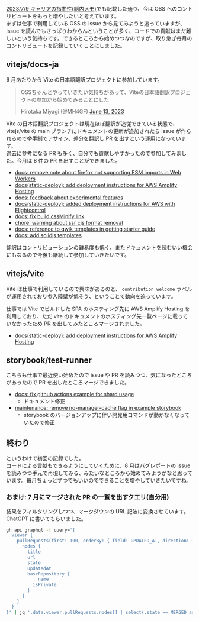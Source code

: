 [2023/7/9 キャリアの指向性(脳内メモ)](/articles/2023-7-9-thinking-in-career)でも記載した通り、今は OSS へのコントリビュートをもっと増やしたいと考えています。  
まずは仕事で利用している OSS の issue から見てみようと追っていますが、issue を読んでもさっぱりわからんということが多く、コードでの貢献はまだ難しいという気持ちです。できるところから始めつつなのですが、取り急ぎ毎月のコントリビュートを記録していくことにしました。

## vitejs/docs-ja

6 月あたりから Vite の日本語翻訳プロジェクトに参加しています。

<blockquote class="twitter-tweet">
  <p lang="ja" dir="ltr">OSSちゃんとやっていきたい気持ちがあって、Viteの日本語翻訳プロジェクトの参加から始めてみることにした</p>
  Hirotaka Miyagi (@MH4GF) 
  <a href="https://twitter.com/MH4GF/status/1668423901922095105?ref_src=twsrc%5Etfw">
    June 13, 2023
  </a>
</blockquote>

Vite の日本語翻訳プロジェクトは現在ほぼ翻訳が追従できている状態で、vitejs/vite の main ブランチにドキュメントの更新が追加されたら issue が作られるので挙手制でアサイン、差分を翻訳し PR を出すという運用になっています。  
過去に参考になる PR も多く、自分でも貢献しやすかったので参加してみました。今月は 8 件の PR を出すことができました。

- [docs: remove note about firefox not supporting ESM imports in Web Workers](https://github.com/vitejs/docs-ja/pull/1044)
- [docs(static-deploy): add deployment instructions for AWS Amplify Hosting](https://github.com/vitejs/docs-ja/pull/1043)
- [docs: feedback about experimental features](https://github.com/vitejs/docs-ja/pull/1040)
- [docs(static-deploy): added deployment instructions for AWS with Flightcontrol](https://github.com/vitejs/docs-ja/pull/1036)
- [docs: fix build.cssMinify link](https://github.com/vitejs/docs-ja/pull/1038)
- [chore: warning about ssr cjs format removal](https://github.com/vitejs/docs-ja/pull/1037)
- [docs: reference to qwik templates in getting starter guide](https://github.com/vitejs/docs-ja/pull/1031)
- [docs: add solidjs templates](https://github.com/vitejs/docs-ja/pull/1028)

翻訳はコントリビューションの難易度も低く、またドキュメントを読むいい機会にもなるので今後も継続して参加していきたいです。

## vitejs/vite

Vite は仕事で利用しているので興味があるのと、 `contribution welcome` ラベルが運用されており参入障壁が低そう、ということで動向を追っています。

仕事では Vite でビルドした SPA のホスティング先に AWS Amplify Hosting を利用しており、ただ vite のドキュメントのホスティング先一覧ページに載っていなかったため PR を出してみたところマージされました。

- [docs(static-deploy): add deployment instructions for AWS Amplify Hosting](https://github.com/vitejs/vite/pull/13882)

## storybook/test-runner

こちらも仕事で最近使い始めたので issue や PR を読みつつ、気になったところがあったので PR を出したところマージできました。

- [docs: fix github actions example for shard usage](https://github.com/storybookjs/test-runner/pull/320)
  - ドキュメント修正
- [maintenance: remove no-manager-cache flag in example storybook](https://github.com/storybookjs/test-runner/pull/331)
  - storybook のバージョンアップに伴い開発用コマンドが動かなくなっていたので修正

## 終わり

というわけで初回の記録でした。  
コードによる貢献もできるようにしていくために、8 月はバグレポートの issue を読みつつ手元で再現してみる、みたいなところから始めてみようかなと思っています。毎月ちょっとずつでもいいのでできることを増やしていきたいですね。

### おまけ: 7 月にマージされた PR の一覧を出すクエリ(自分用)

結果をフィルタリングしつつ、マークダウンの URL 記法に変換させています。ChatGPT に書いてもらいました。

```sh
gh api graphql -f query='{
  viewer {
    pullRequests(first: 100, orderBy: { field: UPDATED_AT, direction: DESC }) {
      nodes {
        title
        url
        state
        updatedAt
        baseRepository {
         	name
          isPrivate
        }
      }
    }
  }
}' | jq '.data.viewer.pullRequests.nodes[] | select(.state == MERGED and .baseRepository.isPrivate == false and (.updatedAt | . >= 2023-07-01T00:00:00Z and . <= 2023-07-31T23:59:59Z)) | [\(.title)](\(.url))'
```
